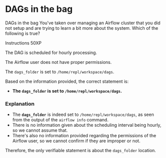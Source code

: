 # DAGs in the bag

DAGs in the bag
You've taken over managing an Airflow cluster that you did not setup and are trying to learn a bit more about the system. Which of the following is true?

Instructions
50XP

The DAG is scheduled for hourly processing.

The Airflow user does not have proper permissions.

The `dags_folder` is set to `/home/repl/workspace/dags`.

Based on the information provided, the correct statement is:

- **The `dags_folder` is set to `/home/repl/workspace/dags`.**

### Explanation
- The **`dags_folder`** is indeed set to `/home/repl/workspace/dags`, as seen from the output of the `airflow info` command.
- There is no information given about the scheduling interval being hourly, so we cannot assume that.
- There's also no information provided regarding the permissions of the Airflow user, so we cannot confirm if they are improper or not.

Therefore, the only verifiable statement is about the `dags_folder` location.